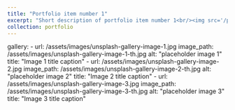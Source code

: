 ```yaml
---
title: "Portfolio item number 1"
excerpt: "Short description of portfolio item number 1<br/><img src='/photo/2019-P05739.jpg'>"
collection: portfolio
---
```


 
gallery:
    - url: /assets/images/unsplash-gallery-image-1.jpg
      image_path: /assets/images/unsplash-gallery-image-1-th.jpg
      alt: "placeholder image 1"
      title: "Image 1 title caption"
    - url: /assets/images/unsplash-gallery-image-2.jpg
      image_path: /assets/images/unsplash-gallery-image-2-th.jpg
      alt: "placeholder image 2"
      title: "Image 2 title caption"
    - url: /assets/images/unsplash-gallery-image-3.jpg
      image_path: /assets/images/unsplash-gallery-image-3-th.jpg
      alt: "placeholder image 3"
      title: "Image 3 title caption"
